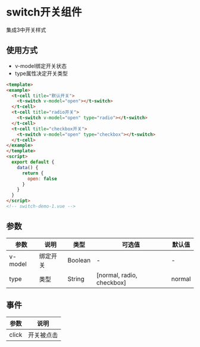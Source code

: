 # switch开关组件
集成3中开关样式

## 使用方式
+ v-model绑定开关状态
+ type属性决定开关类型
```html
<template>
<example>
  <t-cell title="默认开关">
    <t-switch v-model="open"></t-switch>
  </t-cell>
  <t-cell title="radio开关">
    <t-switch v-model="open" type="radio"></t-switch>
  </t-cell>
  <t-cell title="checkbox开关">
    <t-switch v-model="open" type="checkbox"></t-switch>
  </t-cell>
</example>
</template>
<script>
  export default {
    data() {
      return {
        open: false
      }
    }
  } 
</script>
<!-- switch-demo-1.vue -->
```

## 参数
  | 参数      | 说明    | 类型      | 可选值       | 默认值   |
  |---------- |-------- |---------- |-------------  |-------- |
  | v-model     | 绑定开关   | Boolean  |   -   |   -   |
  | type     | 类型   | String    |  [normal, radio, checkbox]  |     normal    |

## 事件
  | 参数      | 说明    |
  |---------- |-------- |
  | click     | 开关被点击   |

